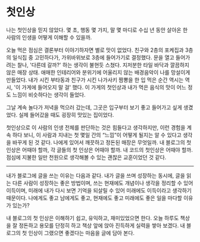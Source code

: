 # 첫인상

나는 첫인상을 믿지 않았다. 몇 초, 행동 몇 가지, 말 몇 마디로 수십 년 동안 살아온 한 사람의 인생을 어떻게 이해할 수 있을까.

오늘 먹은 점심은 결론부터 이야기하자면 별로 맛이 없었다. 친구와 2층의 포케집과 3층의 일식집 중 고민하다가, 가위바위보로 3층에 들어가기로 결정했다. 문을 열고 들어가려는 찰나, '다른데 갈까?' 하는 생각이 불현듯 스쳤다. 지저분한 타일 바닥과 깔끔하지 않은 매장 상태. 애매한 인테리어와 분위기에 어울리지 않는 배경음악이 나를 망설이게 만들었다. 내가 시킨 부타동과 친구가 시킨 나가사키 짬뽕을 한 입 먹은 순간 역시는 역시, '이 가게에 들어오지 말 걸' 했다. 이 가게의 첫인상과 내가 먹은 음식의 맛이 어느 정도 느낌이 비슷하다는 생각이 들었다.

그날 계속 놀다가 저녁을 먹으러 갔는데, 그곳은 입구부터 보기 좋고 들어가고 싶게 생겼었다. 실제 들어갔을 때도 굉장히 맛있는 집이었다.

첫인상으로 이 사람의 인생 전체를 판단하는 것은 힘들다고 생각하지만, 이런 경험을 계속 하다 보니, 이 사람과 지내는 첫 몇일 간의 “느낌”이 어떻게 될지는 알 수 있다고 생각을 바꾸게 된 것 같다. 나에게 있어서 깨끗하고 정돈된 매장은 무엇일까. 내 블로그의 첫인상은 어때야 할까, 각 글들의 첫 인상은 어때야 할까. 내 코드의 첫인상은 어때야 할까. 점심에 지불한 일만 천원으로 생각해볼 수 있는 괜찮은 교훈이었던 것 같다.

---

내가 블로그에 글을 쓰는 이유는 다음과 같다. 내가 글을 쓰며 성장하는 동시에, 글을 읽는 다른 사람이 성장하는 좋은 방법이며, 쓰는 현재에도 개념이나 생각을 정리할 수 있어 이득이며, 미래에 내가 다시 보면 기억을 되살릴 수 있어 미래에도 이득이라고 생각하기 때문이다. 나에게도 좋고 남에게도 좋고, 현재에도 좋고 미래에도 좋은 일을 마다할 이유가 있는가?

내 블로그의 첫 인상은 이해하기 쉽고, 유익하고, 재미있었으면 한다. 오늘 하루도 책상을 잘 정돈하고 용모를 단정히 하고 책상 앞에 앉아 진득하게 실력을 쌓아 보겠다. 내 블로그의 첫 인상이 그랬으면 좋겠다는 마음을 글에 담아 본다.


